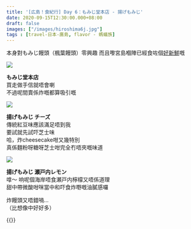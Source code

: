 ```yaml
---
title: '[広島！食紀行] Day 6：もみじ堂本店 - 揚げもみじ'
date: 2020-09-15T12:30:00.000+08:00
draft: false
images: ["/images/hiroshima6j.jpg"]
tags : [travel-日本-廣島, flavor - 螞蟻族]
---
```


本身對もみじ饅頭（楓葉饅頭）零興趣
而且嚟宮島嗰陣已經食咗個[好新鮮](https://hidie.net/hiroshima6c/)嘅

![](/images/hiroshima6i1.jpg)

**もみじ堂本店**  
買走做手信就唔會喇  
不過呢間賣係炸嘅都算吸引嘅  

![](/images/hiroshima6i2.jpg)

**揚げもみじ チーズ**  
傳統紅豆味應該滿足唔到我  
要試就先試吓芝士味  
哈，炸cheesecake咁又幾特別  
真係麵粉呀糖呀芝士咁完全冇唔夾嘅味道  

![](/images/hiroshima6i3.jpg)

**揚げもみじ 瀬戸内レモン**  
嗱～ 响呢個海岸唔食瀬戸内檸檬又唔係道理  
甜中帶微酸咁咪當中和吓食炸嘢嘅油膩感囉  
  
炸饅頭又唔錯喎...  
（比想像中好好多）  


{{<hiroshima>}}
